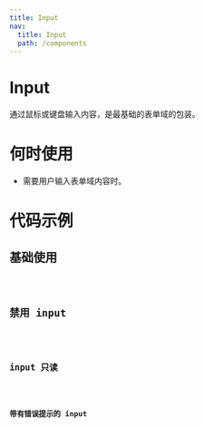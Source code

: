 ```yaml
---
title: Input
nav:
  title: Input
  path: /components
---
```


# Input

通过鼠标或键盘输入内容，是最基础的表单域的包装。

# 何时使用

- 需要用户输入表单域内容时。

# 代码示例

## 基础使用

<code src="./demos/basic.tsx" />

## 禁用 input

<code src="./demos/disabled.tsx" />

## input 只读

<code src="./demos/readonly.tsx" />

## 带有错误提示的 input

<code src="./demos/error.tsx" />

<API src="./Input.tsx" />
